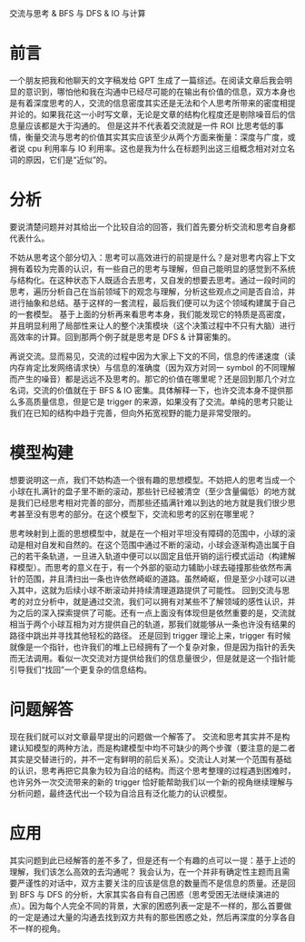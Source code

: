 交流与思考 & BFS 与 DFS & IO 与计算

# 前言
一个朋友把我和他聊天的文字稿发给 GPT 生成了一篇综述。在阅读文章后我会明显的意识到，哪怕他和我在沟通中已经尽可能的在输出有价值的信息，双方本身也是有着深度思考的人，交流的信息密度其实还是无法和个人思考所带来的密度相提并论的。如果我花这一小时写文章，无论是文章的结构化程度还是剔除噪音后的信息量应该都是大于沟通的。
但是这并不代表着交流就是一件 ROI 比思考低的事情，衡量交流与思考的价值其实其实应该至少从两个方面来衡量：深度与广度，或者说 cpu 利用率与 IO 利用率。这也是我为什么在标题列出这三组概念相对对立名词的原因，它们是“近似”的。

# 分析
要说清楚问题并对其给出一个比较自洽的回答，我们首先要分析交流和思考自身都代表什么。

不妨从思考这个部分切入：思考可以高效进行的前提是什么？是对思考内容上下文拥有着较为完善的认识，有一些自己的思考与理解，但自己能明显的感觉到不系统与结构化。在这种状态下人既适合去思考，又自发的想要去思考。通过一段时间的思考，遍历分析自己在当前领域下的观念与理解，分析这些观点之间是否自洽，并进行抽象和总结。基于这样的一套流程，最后我们便可以为这个领域构建属于自己的一套模型。
基于上面的分析再来看思考本身，我们能发现它的特质是高密度，并且明显利用了局部性来让人的整个决策模块（这个决策过程中不只有大脑）进行高效率的计算。回到那两个例子就是思考是 DFS & 计算密集的。

再说交流。显而易见，交流的过程中因为大家上下文的不同，信息的传递速度（读内存肯定比发网络请求快）与信息的准确度（因为双方对同一 symbol 的不同理解而产生的噪音）都是远远不及思考的。那它的价值在哪里呢？还是回到那几个对立名词，交流的价值就在于 BFS & IO 密集。具体解释一下，也许交流本身不提供那么多高质量信息，但是它是 trigger 的来源，如果没有了交流。单纯的思考只能让我们在已知的结构中趋于完善，但向外拓宽视野的能力是非常受限的。

# 模型构建
想要说明这一点，我们不妨构造一个很有趣的思想模型。不妨把人的思考当成一个小球在扎满针的盘子里不断的滚动，那些针已经被清空（至少含量偏低）的地方就是我们已经思考相对完善的部分，而那些还插满针难以到达的地方就是我们很少思考甚至没有思考的部分。在这个模型下，交流和思考的区别在哪里呢？

思考映射到上面的思想模型中，就是在一个相对平坦没有障碍的范围中，小球的滚动是相对自发和自然的。在这个范围中通过不断的滚动，小球会逐渐构造出属于自己的若干条轨道，一旦进入轨道中便可以以固定且低开销的运行模式运动（构建解释模型）。而思考的意义在于，有一个外部的驱动力辅助小球去碰撞那些依然布满针的范围，并且清扫出一条也许依然崎岖的道路。虽然崎岖，但是至少小球可以进入其中，这就为后续小球不断滚动并持续清理道路提供了可能性。
回到交流与思考的对立分析中，就是通过交流，我们可以拥有对某些不了解领域的感性认识，并为之后的深入探索提供了可能。还有一点上面没有体现但是依然重要的是，交流就相当于两个小球互相为对方提供自己的轨道，那我们就能够从一条也许没有结果的路径中跳出并寻找其他轻松的路径。
还是回到 trigger 理论上来，trigger 有时候就像是一个指针，也许我们的堆上已经拥有了一个复杂对象，但是因为指针的丢失而无法调用。看似一次交流对方提供给我们的信息量很少，但是就是这一个指针能引导我们“找回”一个更复杂的信息结构。

# 问题解答
现在我们就可以对文章最早提出的问题做一个解答了。
交流和思考其实并不是构建认知模型的两种方法，而是构建模型中均不可缺少的两个步骤（要注意的是二者其实是交替进行的，并不一定有鲜明的前后关系）。交流让人对某一个范围有基础的认识，思考再把它具象为较为自洽的结构。而这个思考整理的过程遇到困难时，也许另外一次交流带来的新的 trigger 恰好能帮助我们以一个新的视角继续理解与分析问题，最终迭代出一个较为自洽且有泛化能力的认识模型。

# 应用
其实问题到此已经解答的差不多了，但是还有一个有趣的点可以一提：基于上述的理解，我们该怎么高效的去沟通呢？
我会认为，在一个并非有确定性主题而且需要严谨性的对话中，双方主要关注的应该是信息的数量而不是信息的质量。还是回到 BFS 与 DFS 的分析，大家其实各自有自己困惑（思考受困无法继续演进的点）。因为每个人完全不同的背景，大家的困惑列表一定是不一样的，那么首要做的一定是通过大量的沟通去找到双方共有的那些困惑之处，然后再深度的分享各自不一样的视角。
